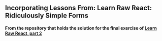 ## Incorporating Lessons From: Learn Raw React: Ridiculously Simple Forms

#### From the repository that holds the solution for the final exercise of [Learn Raw React, part 2](http://jamesknelson.com/learn-raw-react-ridiculously-simple-forms/)
